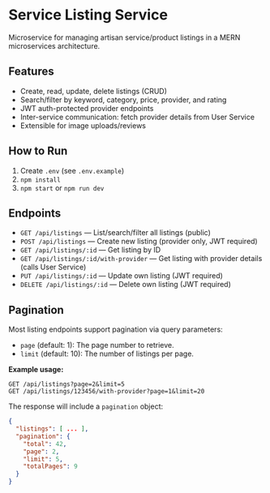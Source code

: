# Service Listing Service

Microservice for managing artisan service/product listings in a MERN microservices architecture.

## Features
- Create, read, update, delete listings (CRUD)
- Search/filter by keyword, category, price, provider, and rating
- JWT auth-protected provider endpoints
- Inter-service communication: fetch provider details from User Service
- Extensible for image uploads/reviews

## How to Run

1. Create `.env` (see `.env.example`)
2. `npm install`
3. `npm start` or `npm run dev`

## Endpoints

- `GET /api/listings` — List/search/filter all listings (public)
- `POST /api/listings` — Create new listing (provider only, JWT required)
- `GET /api/listings/:id` — Get listing by ID
- `GET /api/listings/:id/with-provider` — Get listing with provider details (calls User Service)
- `PUT /api/listings/:id` — Update own listing (JWT required)
- `DELETE /api/listings/:id` — Delete own listing (JWT required)

## Pagination

Most listing endpoints support pagination via query parameters:

- `page` (default: 1): The page number to retrieve.
- `limit` (default: 10): The number of listings per page.

**Example usage:**
```
GET /api/listings?page=2&limit=5
GET /api/listings/123456/with-provider?page=1&limit=20
```

The response will include a `pagination` object:
```json
{
  "listings": [ ... ],
  "pagination": {
    "total": 42,
    "page": 2,
    "limit": 5,
    "totalPages": 9
  }
}